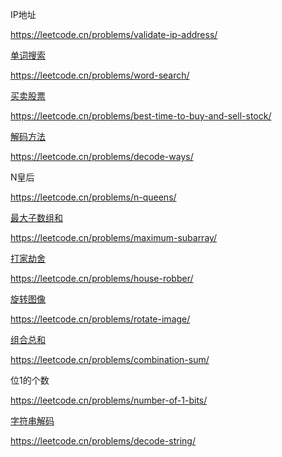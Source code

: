 IP地址

https://leetcode.cn/problems/validate-ip-address/

[单词搜索](https://github.com/yzyolala/Cisco/blob/main/%E5%8D%95%E8%AF%8D%E6%90%9C%E7%B4%A2.md)

https://leetcode.cn/problems/word-search/

[买卖股票](https://github.com/yzyolala/Cisco/blob/main/%E4%B9%B0%E5%8D%96%E8%82%A1%E7%A5%A8.md)

https://leetcode.cn/problems/best-time-to-buy-and-sell-stock/

[解码方法](https://github.com/yzyolala/Cisco/blob/main/%E8%A7%A3%E7%A0%81%E6%96%B9%E6%B3%95.md)

https://leetcode.cn/problems/decode-ways/

N皇后

https://leetcode.cn/problems/n-queens/

[最大子数组和](https://github.com/yzyolala/Leetcode-Blind-75/blob/main/53.%20Maximum%20Subarray.md)

https://leetcode.cn/problems/maximum-subarray/

[打家劫舍](https://github.com/yzyolala/Cisco/blob/main/%E6%89%93%E5%AE%B6%E5%8A%AB%E8%88%8D.md)

https://leetcode.cn/problems/house-robber/

[旋转图像](https://github.com/yzyolala/Cisco/blob/main/%E6%97%8B%E8%BD%AC%E5%9B%BE%E5%83%8F.md)

https://leetcode.cn/problems/rotate-image/

[组合总和](https://github.com/yzyolala/Cisco/blob/main/%E7%BB%84%E5%90%88%E6%80%BB%E5%92%8C.md)

https://leetcode.cn/problems/combination-sum/

位1的个数

https://leetcode.cn/problems/number-of-1-bits/

[字符串解码](https://github.com/yzyolala/Cisco/blob/main/%E5%AD%97%E7%AC%A6%E4%B8%B2%E8%A7%A3%E7%A0%81.md)

https://leetcode.cn/problems/decode-string/


